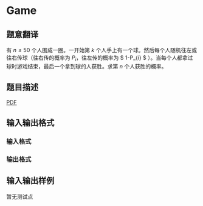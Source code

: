 # Game

## 题意翻译

有 $n\leqslant{50}$ 个人围成一圈。一开始第 $k$ 个人手上有一个球。然后每个人随机往左或往右传球（往右传的概率为 $P_{i}$，往左传的概率为 $ 1-P_{i} $ ）。当每个人都拿过球时游戏结束，最后一个拿到球的人获胜。求第 $n$ 个人获胜的概率。

## 题目描述

[problemUrl]: https://uva.onlinejudge.org/index.php?option=com_onlinejudge&Itemid=8&category=447&page=show_problem&problem=4159

[PDF](https://uva.onlinejudge.org/external/14/p1413.pdf)

## 输入输出格式

### 输入格式

### 输出格式

## 输入输出样例

暂无测试点

